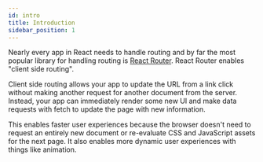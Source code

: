 ```yaml
---
id: intro
title: Introduction
sidebar_position: 1
---
```


Nearly every app in React needs to handle routing and by far the most popular library for handling routing is [React Router](https://reactrouter.com/en/main). React Router enables "client side routing".

Client side routing allows your app to update the URL from a link click without making another request for another document from the server. Instead, your app can immediately render some new UI and make data requests with fetch to update the page with new information.

This enables faster user experiences because the browser doesn't need to request an entirely new document or re-evaluate CSS and JavaScript assets for the next page. It also enables more dynamic user experiences with things like animation.
